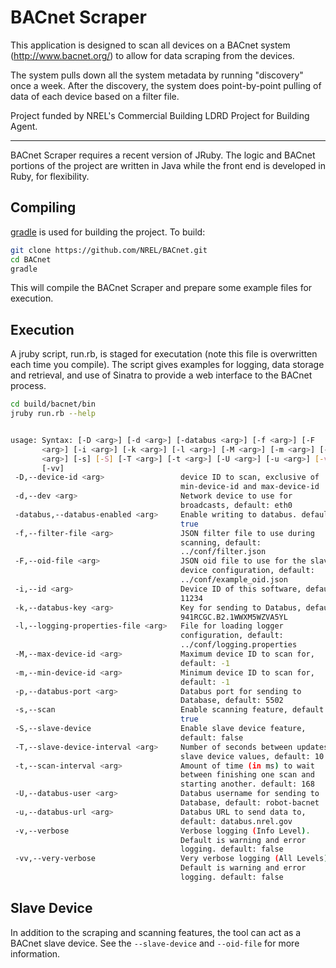 BACnet Scraper
===============

This application is designed to scan all devices on a BACnet system (http://www.bacnet.org/) to allow for data scraping from the devices. 

The system pulls down all the system metadata by running "discovery" once a week.  After the discovery, the system does point-by-point pulling of data of each device based on a filter file.

Project funded by NREL's Commercial Building LDRD Project for Building Agent.

-------------------------------

BACnet Scraper requires a recent version of JRuby. The logic and BACnet portions of the project are written in Java while the front end is developed in Ruby, for flexibility.

Compiling
---------

[gradle](http://www.gradle.org/) is used for building the project. To build:

````sh
git clone https://github.com/NREL/BACnet.git
cd BACnet
gradle
````

This will compile the BACnet Scraper and prepare some example files for execution. 

Execution
---------

A jruby script, run.rb, is staged for executation (note this file is overwritten each time you compile). The script gives examples for logging, data storage and retrieval, and use of Sinatra to provide a web interface to the BACnet process.


````sh
cd build/bacnet/bin
jruby run.rb --help


usage: Syntax: [-D <arg>] [-d <arg>] [-databus <arg>] [-f <arg>] [-F                              
       <arg>] [-i <arg>] [-k <arg>] [-l <arg>] [-M <arg>] [-m <arg>] [-p                          
       <arg>] [-s] [-S] [-T <arg>] [-t <arg>] [-U <arg>] [-u <arg>] [-v]                          
       [-vv]                                                                                      
 -D,--device-id <arg>                 device ID to scan, exclusive of                             
                                      min-device-id and max-device-id                             
 -d,--dev <arg>                       Network device to use for                                   
                                      broadcasts, default: eth0                                   
 -databus,--databus-enabled <arg>     Enable writing to databus. default:                         
                                      true                                                        
 -f,--filter-file <arg>               JSON filter file to use during                              
                                      scanning, default:                                          
                                      ../conf/filter.json
 -F,--oid-file <arg>                  JSON oid file to use for the slave
                                      device configuration, default:
                                      ../conf/example_oid.json
 -i,--id <arg>                        Device ID of this software, default:
                                      11234
 -k,--databus-key <arg>               Key for sending to Databus, default:
                                      941RCGC.B2.1WWXM5WZVA5YL
 -l,--logging-properties-file <arg>   File for loading logger
                                      configuration, default:
                                      ../conf/logging.properties
 -M,--max-device-id <arg>             Maximum device ID to scan for,
                                      default: -1
 -m,--min-device-id <arg>             Minimum device ID to scan for,
                                      default: -1
 -p,--databus-port <arg>              Databus port for sending to
                                      Database, default: 5502
 -s,--scan                            Enable scanning feature, default:
                                      true
 -S,--slave-device                    Enable slave device feature,
                                      default: false
 -T,--slave-device-interval <arg>     Number of seconds between updates to
                                      slave device values, default: 10
 -t,--scan-interval <arg>             Amount of time (in ms) to wait
                                      between finishing one scan and
                                      starting another. default: 168
 -U,--databus-user <arg>              Databus username for sending to
                                      Database, default: robot-bacnet
 -u,--databus-url <arg>               Databus URL to send data to,
                                      default: databus.nrel.gov
 -v,--verbose                         Verbose logging (Info Level).
                                      Default is warning and error
                                      logging. default: false
 -vv,--very-verbose                   Very verbose logging (All Levels).
                                      Default is warning and error
                                      logging. default: false
````

Slave Device
------------

In addition to the scraping and scanning features, the tool can act as a BACnet slave device. See the `--slave-device` and `--oid-file` for more information.
